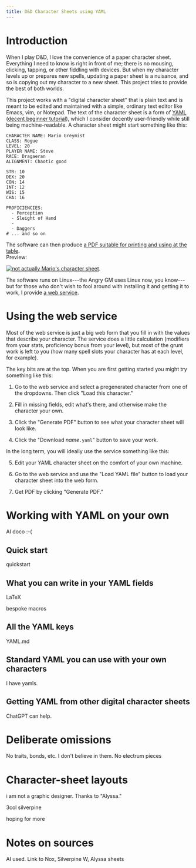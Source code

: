 ```yaml
---
title: D&D Character Sheets using YAML
---
```


# Introduction

When I play D&D, I love the convenience of a paper character sheet.
Everything I need to know is right in front of me; there is no
mousing, clicking, tapping, or other fiddling with devices.
But when my character levels up or prepares new spells, 
updating a paper sheet is a nuisance, and so is copying out my character to a new sheet.
This project tries to provide the best of both worlds.

This project works with a "digital character sheet" that is plain text and is meant to be edited and maintained with a simple, ordinary text editor like Emacs, vim, or Notepad.  The text of the character sheet is a form of [YAML]() ([decent beginner tutorial](https://www.cloudbees.com/blog/yaml-tutorial-everything-you-need-get-started)), which I consider decently user-friendly while still being machine-readable.  A character sheet might start something like this:

```
CHARACTER NAME: Mario Greymist
CLASS: Rogue
LEVEL: 20
PLAYER NAME: Steve
RACE: Dragaeran 
ALIGNMENT: Chaotic good

STR: 10
DEX: 20
CON: 14
INT: 12
WIS: 15
CHA: 16

PROFICIENCIES:
  - Perception
  - Sleight of Hand
  - 
  - Daggers
# ... and so on
```

The software can then produce [a PDF suitable for printing and using at the table](sample-rogue.pdf).\
Preview:

[![not actually Mario's character sheet](sample-rogue.png)](sample-rogue.pdf).

The software runs on Linux---the Angry GM uses Linux now, you know---but for those who don't wish to fool around with installing it and getting it to work, I provide [a web service](https://dnd-character-sheets.github.io).

# Using the web service

Most of the web service is just a big web form that you fill in with the values that describe your character.
The service does a little calculation (modifiers from your stats, proficiency bonus from your level), but most of the grunt work is left to you (how many spell slots your character has at each level, for example).

The key bits are at the top.  When you are first getting started you might try something like this:

 1. Go to the web service and select a pregenerated character from one of the dropdowns.  Then click "Load this character."
 
 2. Fill in missing fields, edit what's there, and otherwise make the character your own.
 
 3. Click the "Generate PDF" button to see what your character sheet will look like.
 
 4. Click the "Download _name_`.yaml`" button to save your work.

In the long term, you will
ideally use the service something like this:

 5. Edit your YAML character sheet on the comfort of your own machine.

 6. Go to the web service and use the "Load YAML file" button to load your character sheet into the web form.
 
 7. Get PDF by clicking "Generate PDF."

# Working with YAML on your own

AI doco :-(

## Quick start

quickstart

## What you can write in your YAML fields

LaTeX

bespoke macros


## All the YAML keys

YAML.md

## Standard YAML you can use with your own characters

I have yamls.

## Getting YAML from other digital character sheets

ChatGPT can help.


# Deliberate omissions

No traits, bonds, etc.  I don't believe in them.
No electrum pieces


# Character-sheet layouts

i am not a graphic designer.
Thanks to "Alyssa."

3col
silverpine

hoping for more

# Notes on sources

AI used.  Link to Nox, Silverpine W, Alyssa sheets






